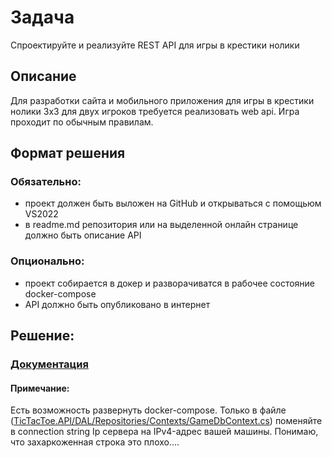 # Задача

Спроектируйте и реализуйте REST API для игры в крестики нолики

## Описание

Для разработки сайта и мобильного приложения для игры в крестики нолики 3x3 для двух игроков требуется реализовать web api. Игра проходит по обычным правилам.

## Формат решения

### Обязательно:

- проект должен быть выложен на GitHub и открываться с помощьюм VS2022
- в readme.md репозитория или на выделенной онлайн странице должно быть описание API

### Опционально:
- проект собирается в докер и разворачиватся в рабочее состояние docker-compose
- API должно быть опубликовано в интернет

## Решение:

### [Документация](https://github.com/vecherochek/tic-tac-toe-webAPI/wiki)
#### Примечание:
Есть возможность развернуть docker-compose. Только в файле ([TicTacToe.API/DAL/Repositories/Contexts/GameDbContext.cs](https://github.com/vecherochek/tic-tac-toe-webAPI/blob/master/TicTacToe.API/DAL/Repositories/Contexts/GameDbContext.cs)) поменяйте в connection string Ip сервера на IPv4-адрес вашей машины. Понимаю, что захаркоженная строка это плохо....
